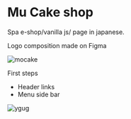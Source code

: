 # Mu Cake shop
Spa e-shop/vanilla js/ page in japanese.

Logo composition made on Figma

![mocake](https://user-images.githubusercontent.com/80492355/172705055-baae929b-66a6-42a1-9c0d-8b442f0d2452.png)

First steps
- Header links
- Menu side bar
 
![ygug](https://user-images.githubusercontent.com/80492355/172705247-c100aafd-359c-4ebf-af54-5073fd36f592.png)


